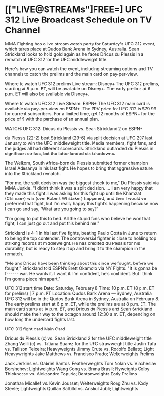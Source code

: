 # [["LIVE@STREAMs"]FREE=] UFC 312 Live Broadcast Schedule on TV Channel

MMA Fighting has a live stream watch party for Saturday's UFC 312 event, which takes place at Qudos Bank Arena in Sydney, Australia. Sean Strickland looks to hold gold again as he faces Dricus du Plessis in a rematch at UFC 312 for the UFC middleweight title. 

Here's how you can watch the event, including streaming options and TV channels to catch the prelims and the main card on pay-per-view.

Where to watch UFC 312 prelims
Live stream: Disney+
The UFC 312 prelims, starting at 8 p.m. ET, will be available on Disney+. The early prelims at 6 p.m. ET will also be available via Disney+.

Where to watch UFC 312
Live Stream: ESPN+
The UFC 312 main card is available via pay-per-view on ESPN+. The PPV price for UFC 312 is $79.99 for current subscribers. For a limited time, get 12 months of ESPN+ for the price of 9 with the purchase of an annual plan.

WATCH: UFC 312: Dricus du Plessis vs. Sean Strickland 2 on ESPN+

du Plessis (22-2) beat Strickland (29-6) via split decision at UFC 297 last January to win the UFC middleweight title. Media members, fight fans, and the judges all had different scorecards. Strickland outlanded du Plessis in significant strikes, but the latter landed six takedowns. 

The Welkom, South Africa-born du Plessis submitted former champion Israel Adesanya in his last fight. He hopes to bring that aggressive nature into the Strickland rematch. 

"For me, the split decision was the biggest shock to me," Du Plessis said via MMA Junkie. "I didn’t think it was a split decision. … I am very happy that they made this fight. I was asking for this fight up until the Khamzat (Chimaev) win (over Robert Whittaker) happened, and then I would’ve preferred that fight, but I’m really happy this fight’s happening because now I can go and say, 'What are you going to say?'

"I’m going to put this to bed. All the stupid fans who believe he won that fight, I can just go out and put this behind me."

Strickland is 4-1 in his last five fights, beating Paulo Costa in June to return to being the top contender. The controversial fighter is close to holding top striking records at middleweight. He has credited du Plessis for his durability, but is ready to step it up and bring it to the champion in the rematch. 

"Me and Dricus have been thinking about this since we fought, before we fought," Strickland told ESPN’s Brett Okamoto via NY Fights. "It is gonna be f------ war. He wants it. I want it. I’m confident, he’s confident. But I think I’m gonna piece him apart."

UFC 312 start time
Date: Saturday, February 8
Time: 10 p.m. ET (8 p.m. ET for prelims) | 7 p.m. PT
Location: Qudos Bank Arena — Sydney, Australia
UFC 312 will be in the Qudos Bank Arena in Sydney, Australia on February 8. The early prelims start at 6 p.m. ET, while the prelims are at 8 p.m. ET. The main card starts at 10 p.m. ET, and Dricus du Plessis and Sean Strickland should make their way to the octagon around 12:30 a.m. ET, depending on how long the undercard fights last.

UFC 312 fight card
Main Card

Dricus du Plessis (c) vs. Sean Strickland 2 for the UFC middleweight title
Zhang Weili (c) vs. Tatiana Suarez for the UFC strawweight title
Justin Tafa vs. Tallison Teixeira; Heavyweights
Jimmy Crute vs. Rodolfo Bellato; Light Heavyweights
Jake Matthews vs. Francisco Prado; Welterweights
Prelims

Jack Jenkins vs. Gabriel Santos; Featherweights
Tom Nolan vs. Viacheslav Borshchev; Lightweights
Wang Cong vs. Bruna Brasil; Flyweights
Colby Thicknesse vs. Aleksandre Topuria; Bantamweights
Early Prelims

Jonathan Micallef vs. Kevin Jousset; Welterweights
Rong Zhu vs. Kody Steele; Lightweights
Quillan Salkilld vs. Anshul Jubli; Lightweights
